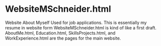 # WebsiteMSchneider.html
Website About Myself
Used for job applications. This is essentially my resume in website form
WebsiteMSchneider.html is kind of like a first draft.
AboutMe.html, Education.html, SkillsProjects.html, and WorkExperience.html are the pages for the main website.

